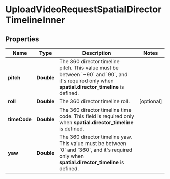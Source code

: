 

# UploadVideoRequestSpatialDirectorTimelineInner


## Properties

| Name | Type | Description | Notes |
|------------ | ------------- | ------------- | -------------|
|**pitch** | **Double** | The 360 director timeline pitch. This value must be between &#x60;−90&#x60; and &#x60;90&#x60;, and it&#39;s required only when **spatial.director_timeline** is defined. |  |
|**roll** | **Double** | The 360 director timeline roll. |  [optional] |
|**timeCode** | **Double** | The 360 director timeline time code. This field is required only when **spatial.director_timeline** is defined. |  |
|**yaw** | **Double** | The 360 director timeline yaw. This value must be between &#x60;0&#x60; and &#x60;360&#x60;, and it&#39;s required only when **spatial.director_timeline** is defined. |  |



